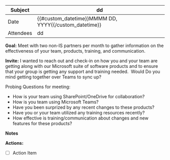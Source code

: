 |Subject|dd|
|--|--|
|Date|{{#custom_datetime}}MMMM DD, YYYY{{/custom_datetime}}|
|Attendees|dd|

**Goal:**
Meet with two non-IS partners per month to gather information on the effectiveness of your team, products, training, and communication.

**Invite:**
I wanted to reach out and check-in on how you and your team are getting along with our Microsoft suite of software products and to ensure that your group is getting any support and training needed.  Would Do you mind getting together over Teams to sync up?

Probing Questions for meeting:
- How is your team using SharePoint/OneDrive for collaboration?
- How is you team using Microsoft Teams?
- Have you been surprized by any recent changes to these products?
- Have you or your team utilized any training resources recently?
- How effective is training/communication about changes and new features for these products?
  

**Notes**
  
**Actions:**
- [ ] Action Item